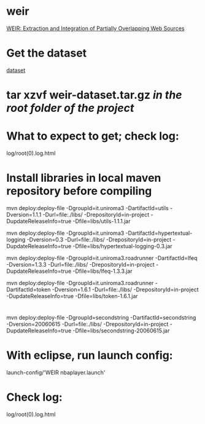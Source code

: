 # weir
[WEIR: Extraction and Integration of Partially Overlapping Web Sources](http://www.vldb.org/pvldb/vol6/p805-bronzi.pdf)

# Get the dataset
[dataset](https://www.dropbox.com/s/oj9pcooewbogknb/weir-dataset.tar.gz?dl=0)

# tar xzvf weir-dataset.tar.gz _in the root folder of the  project_

# What to expect to get; check log:
log/root(0).log.html

# Install libraries in local maven repository before compiling
mvn deploy:deploy-file -DgroupId=it.uniroma3 -DartifactId=utils -Dversion=1.1.1 -Durl=file:./libs/ -DrepositoryId=in-project -DupdateReleaseInfo=true -Dfile=libs/utils-1.1.1.jar

mvn deploy:deploy-file -DgroupId=it.uniroma3 -DartifactId=hypertextual-logging -Dversion=0.3 -Durl=file:./libs/ -DrepositoryId=in-project -DupdateReleaseInfo=true -Dfile=libs/hypertextual-logging-0.3.jar

mvn deploy:deploy-file -DgroupId=it.uniroma3.roadrunner -DartifactId=lfeq -Dversion=1.3.3 -Durl=file:./libs/ -DrepositoryId=in-project -DupdateReleaseInfo=true -Dfile=libs/lfeq-1.3.3.jar

mvn deploy:deploy-file -DgroupId=it.uniroma3.roadrunner -DartifactId=token -Dversion=1.6.1 -Durl=file:./libs/ -DrepositoryId=in-project -DupdateReleaseInfo=true -Dfile=libs/token-1.6.1.jar

#
mvn deploy:deploy-file -DgroupId=secondstring -DartifactId=secondstring -Dversion=20060615 -Durl=file:./libs/ -DrepositoryId=in-project -DupdateReleaseInfo=true -Dfile=libs/secondstring-20060615.jar


# With eclipse, run launch config: 
launch-config/'WEIR  nbaplayer.launch'

# Check log:
log/root(0).log.html

